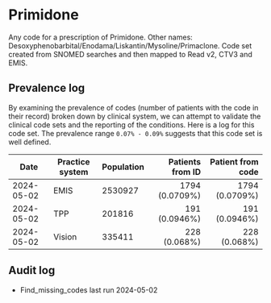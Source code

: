 # Primidone

Any code for a prescription of Primidone. Other names: Desoxyphenobarbital/Enodama/Liskantin/Mysoline/Primaclone. Code set created from SNOMED searches and then mapped to Read v2, CTV3 and EMIS.

## Prevalence log

By examining the prevalence of codes (number of patients with the code in their record) broken down by clinical system, we can attempt to validate the clinical code sets and the reporting of the conditions. Here is a log for this code set. The prevalence range `0.07% - 0.09%` suggests that this code set is well defined.

| Date       | Practice system | Population | Patients from ID | Patient from code |
| ---------- | --------------- | ---------- | ---------------: | ----------------: |
| 2024-05-02 | EMIS            | 2530927    |   1794 (0.0709%) |    1794 (0.0709%) |
| 2024-05-02 | TPP             | 201816     |    191 (0.0946%) |     191 (0.0946%) |
| 2024-05-02 | Vision          | 335411     |     228 (0.068%) |      228 (0.068%) |

## Audit log

- Find_missing_codes last run 2024-05-02
